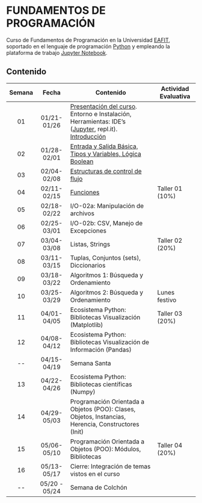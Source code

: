 # FUNDAMENTOS DE PROGRAMACIÓN

Curso de Fundamentos de Programación en la Universidad [EAFIT](http://www.eafit.edu.co/ "EAFIT"), soportado en el lenguaje de programación [Python](https://www.python.org/ "Python") y empleando la plataforma de trabajo [Jupyter Notebook](http://jupyter.org/ "Jupyter Notebook"). 

## Contenido

|**Semana** | **Fecha**         |**Contenido** |**Actividad Evaluativa**|
|:-----:|:-------------:|-----------|----------------------|
|01     |01/21-01/26 |[Presentación del curso](https://github.com/carlosalvarezh/FundamentosProgramacion_U_EAFIT/blob/master/Sesion01_00_Presentacion.ipynb "Sesión01: Presentación del Curso"). Entorno e Instalación, Herramientas: IDE’s ([Jupyter](https://github.com/carlosalvarezh/FundamentosProgramacion_U_EAFIT/blob/master/Sesion01_01_BreveIntro_a_Jupyter.ipynb "Breve introducción al Jupyter"), repl.it). [Introducción](https://github.com/carlosalvarezh/FundamentosProgramacion_U_EAFIT/blob/master/Sesion01_02_introduccion.ipynb)|      |
|02|01/28-02/01|[Entrada y Salida Básica, Tipos y Variables, Lógica Boolean](https://github.com/carlosalvarezh/Programacion_Python/blob/master/Sesion02_IO_basico_Variables_LogicaBooleana.ipynb "Sesion02_IO_Basico") ||
|03|02/04-02/08|[Estructuras de control de flujo](https://github.com/carlosalvarezh/Programacion_Python/blob/master/Sesion03_Estructuras_de_control_de_flujo.ipynb "Sesion03: Estructuras de control de flujo")||
|04|02/11-02/15|[Funciones](https://github.com/carlosalvarezh/Programacion_Python/blob/master/Sesion04_Funciones.ipynb "Sesion 04: Funciones")|Taller 01 (10%)|
|05|02/18-02/22|I/O-02a: Manipulación de archivos||
|06|02/25-03/01|I/O-02b: CSV, Manejo de Excepciones||
|07|03/04-03/08|Listas, Strings|Taller 02 (20%)|
|08|03/11-03/15|Tuplas, Conjuntos (sets), Diccionarios||
|09|03/18-03/22|Algoritmos 1: Búsqueda y Ordenamiento||
|10|03/25-03/29|Algoritmos 2: Búsqueda y Ordenamiento|Lunes festivo|
|11|04/01-04/05|Ecosistema Python: Bibliotecas Visualización (Matplotlib)|Taller 03 (20%)|
|12|04/08-04/12|Ecosistema Python: Bibliotecas Visualización de Información (Pandas)||
|--|04/15-04/19|Semana Santa||
|13|04/22-04/26|Ecosistema Python: Bibliotecas científicas (Numpy)||
|14|04/29-05/03|Programación Orientada a Objetos (POO): Clases, Objetos, Instancias, Herencia, Constructores (Init)||
|15|05/06-05/10|Programación Orientada a Objetos (POO): Módulos, Bibliotecas|Taller 04 (20%)|
|16|05/13-05/17|Cierre: Integración de temas vistos en el curso||
|--|05/20 - 05/24|Semana de Colchón ||
